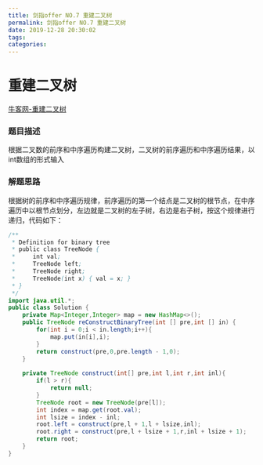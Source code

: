 ```yaml
---
title: 剑指offer NO.7 重建二叉树
permalink: 剑指offer NO.7 重建二叉树
date: 2019-12-28 20:30:02
tags:
categories:
---
```


# 重建二叉树

<!--more-->

[牛客网-重建二叉树]("https://www.nowcoder.com/practice/8a19cbe657394eeaac2f6ea9b0f6fcf6?tpId=13&tqId=11157&tPage=1&rp=1&ru=/ta/coding-interviews&qru=/ta/coding-interviews/question-ranking")

### 题目描述

根据二叉数的前序和中序遍历构建二叉树，二叉树的前序遍历和中序遍历结果，以int数组的形式输入

### 解题思路

根据树的前序和中序遍历规律，前序遍历的第一个结点是二叉树的根节点，在中序遍历中以根节点划分，左边就是二叉树的左子树，右边是右子树，按这个规律进行递归，代码如下：

```java
/**
 * Definition for binary tree
 * public class TreeNode {
 *     int val;
 *     TreeNode left;
 *     TreeNode right;
 *     TreeNode(int x) { val = x; }
 * }
 */
import java.util.*;
public class Solution {
    private Map<Integer,Integer> map = new HashMap<>();
    public TreeNode reConstructBinaryTree(int [] pre,int [] in) {
        for(int i = 0;i < in.length;i++){
            map.put(in[i],i);
        }
        return construct(pre,0,pre.length - 1,0);
    }
    
    private TreeNode construct(int[] pre,int l,int r,int inl){
        if(l > r){
            return null;
        }
        TreeNode root = new TreeNode(pre[l]);
        int index = map.get(root.val);
        int lsize = index - inl;
        root.left = construct(pre,l + 1,l + lsize,inl);
        root.right = construct(pre,l + lsize + 1,r,inl + lsize + 1);
        return root;
    }
}
```



